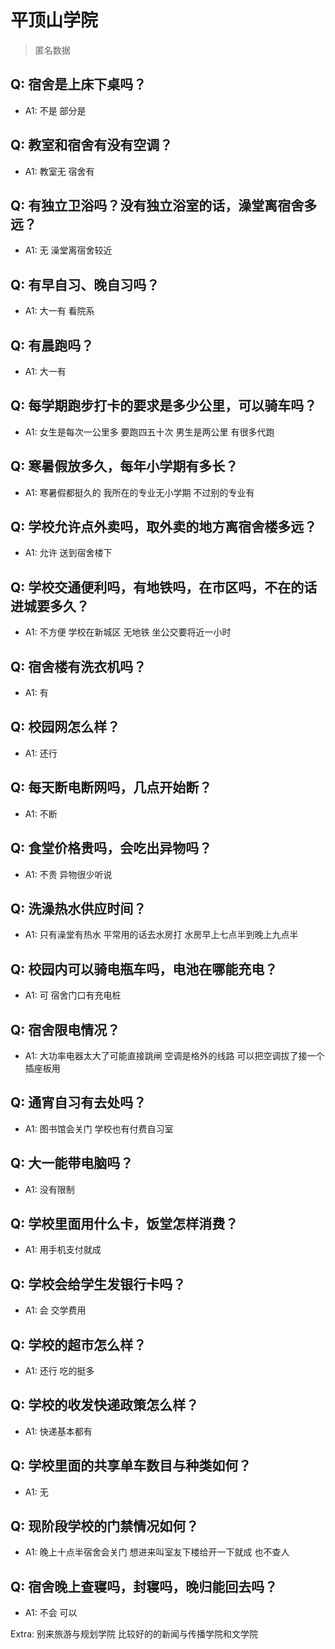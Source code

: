 # 平顶山学院

> 匿名数据

## Q: 宿舍是上床下桌吗？

- A1: 不是  部分是

## Q: 教室和宿舍有没有空调？

- A1: 教室无  宿舍有

## Q: 有独立卫浴吗？没有独立浴室的话，澡堂离宿舍多远？

- A1: 无  澡堂离宿舍较近

## Q: 有早自习、晚自习吗？

- A1: 大一有  看院系

## Q: 有晨跑吗？

- A1: 大一有

## Q: 每学期跑步打卡的要求是多少公里，可以骑车吗？

- A1: 女生是每次一公里多  要跑四五十次  男生是两公里  有很多代跑

## Q: 寒暑假放多久，每年小学期有多长？

- A1: 寒暑假都挺久的  我所在的专业无小学期  不过别的专业有

## Q: 学校允许点外卖吗，取外卖的地方离宿舍楼多远？

- A1: 允许  送到宿舍楼下

## Q: 学校交通便利吗，有地铁吗，在市区吗，不在的话进城要多久？

- A1: 不方便 学校在新城区  无地铁  坐公交要将近一小时

## Q: 宿舍楼有洗衣机吗？

- A1: 有

## Q: 校园网怎么样？

- A1: 还行

## Q: 每天断电断网吗，几点开始断？

- A1: 不断

## Q: 食堂价格贵吗，会吃出异物吗？

- A1: 不贵  异物很少听说

## Q: 洗澡热水供应时间？

- A1: 只有澡堂有热水  平常用的话去水房打  水房早上七点半到晚上九点半

## Q: 校园内可以骑电瓶车吗，电池在哪能充电？

- A1: 可  宿舍门口有充电桩

## Q: 宿舍限电情况？

- A1: 大功率电器太大了可能直接跳闸  空调是格外的线路  可以把空调拔了接一个插座板用

## Q: 通宵自习有去处吗？

- A1: 图书馆会关门  学校也有付费自习室

## Q: 大一能带电脑吗？

- A1: 没有限制

## Q: 学校里面用什么卡，饭堂怎样消费？

- A1: 用手机支付就成

## Q: 学校会给学生发银行卡吗？

- A1: 会  交学费用

## Q: 学校的超市怎么样？

- A1: 还行  吃的挺多

## Q: 学校的收发快递政策怎么样？

- A1: 快递基本都有

## Q: 学校里面的共享单车数目与种类如何？

- A1: 无

## Q: 现阶段学校的门禁情况如何？

- A1: 晚上十点半宿舍会关门  想进来叫室友下楼给开一下就成  也不查人

## Q: 宿舍晚上查寝吗，封寝吗，晚归能回去吗？

- A1: 不会  可以

Extra: 别来旅游与规划学院  比较好的的新闻与传播学院和文学院